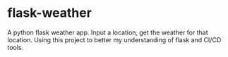 # flask-weather
A python flask weather app. Input a location, get the weather for that location. Using this project to better my understanding of flask and CI/CD tools.

